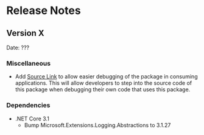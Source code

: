 # Release Notes

## Version X

Date: ???

### Miscellaneous

- Add [Source Link](https://github.com/dotnet/sourcelink) to allow easier debugging of the package in consuming applications. This will allow developers to step into the source code of this package when debugging their own code that uses this package.

### Dependencies

- .NET Core 3.1
  - Bump Microsoft.Extensions.Logging.Abstractions to 3.1.27
